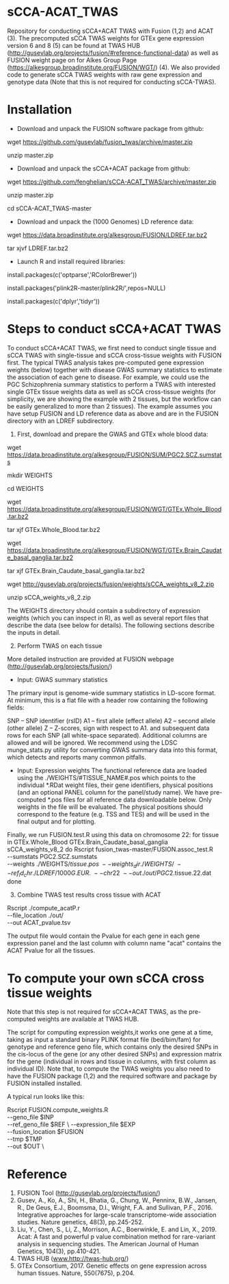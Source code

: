 # sCCA-ACAT_TWAS
Repository for conducting sCCA+ACAT TWAS with Fusion (1,2) and ACAT (3). The precomputed sCCA TWAS weights for GTEx gene expression version 6 and 8 (5) can be found at TWAS HUB (http://gusevlab.org/projects/fusion/#reference-functional-data) as well as FUSION weight page on for Alkes Group Page (https://alkesgroup.broadinstitute.org/FUSION/WGT/) (4). We also provided code to generate sCCA TWAS weights with raw gene expression and genotype data (Note that this is not required for conducting sCCA-TWAS). 

# Installation 
* Download and unpack the  FUSION software package from github:

wget https://github.com/gusevlab/fusion_twas/archive/master.zip

unzip master.zip

* Download and unpack the sCCA+ACAT package from github:

wget https://github.com/fenghelian/sCCA-ACAT_TWAS/archive/master.zip

unzip master.zip

cd sCCA-ACAT_TWAS-master

* Download and unpack the (1000 Genomes)  LD reference data:

wget https://data.broadinstitute.org/alkesgroup/FUSION/LDREF.tar.bz2

tar xjvf LDREF.tar.bz2

* Launch R and install required libraries:

install.packages(c('optparse','RColorBrewer'))

install.packages('plink2R-master/plink2R/',repos=NULL)

install.packages(c('dplyr','tidyr'))

# Steps to conduct sCCA+ACAT TWAS
To conduct sCCA+ACAT TWAS, we first need to conduct single tissue and sCCA TWAS with single-tissue and sCCA cross-tissue weights with FUSION first. The typical TWAS analysis takes pre-computed gene expression weights (below) together with disease GWAS summary statistics to estimate the association of each gene to disease. For example, we could use the PGC Schizophrenia summary statistics to perform a TWAS with interested single GTEx tissue weights data as well as sCCA cross-tissue weights (for simplicity, we are showing the example with 2 tissues, but the workflow can be easily generalized to more than 2 tissues). The example assumes you have setup FUSION and LD reference data as above and are in the FUSION directory with an LDREF subdirectory.

1. First, download and prepare the GWAS and GTEx whole blood data:

wget https://data.broadinstitute.org/alkesgroup/FUSION/SUM/PGC2.SCZ.sumstats

mkdir WEIGHTS

cd WEIGHTS

wget https://data.broadinstitute.org/alkesgroup/FUSION/WGT/GTEx.Whole_Blood.tar.bz2

tar xjf GTEx.Whole_Blood.tar.bz2

wget https://data.broadinstitute.org/alkesgroup/FUSION/WGT/GTEx.Brain_Caudate_basal_ganglia.tar.bz2

tar xjf GTEx.Brain_Caudate_basal_ganglia.tar.bz2

wget http://gusevlab.org/projects/fusion/weights/sCCA_weights_v8_2.zip

unzip sCCA_weights_v8_2.zip

The WEIGHTS directory should contain a subdirectory of expression weights (which you can inspect in R), as well as several report files that describe the data (see below for details). The following sections describe the inputs in detail.

2. Perform TWAS on each tissue

More detailed instruction are provided at FUSION webpage (http://gusevlab.org/projects/fusion/)

* Input: GWAS summary statistics

The primary input is genome-wide summary statistics in LD-score format. At minimum, this is a flat file with a header row containing the following fields:

SNP – SNP identifier (rsID)
A1 – first allele (effect allele)
A2 – second allele (other allele)
Z – Z-scores, sign with respect to A1.
and subsequent data rows for each SNP (all white-space separated). Additional columns are allowed and will be ignored. We recommend using the LDSC munge_stats.py utility for converting GWAS summary data into this format, which detects and reports many common pitfalls.


* Input: Expression weights
The functional reference data are loaded using the ./WEIGHTS/#TISSUE_NAME#.pos which points to the individual *.RDat weight files, their gene identifiers, physical positions (and an optional PANEL column for the panel/study name). We have pre-computed *.pos files for all reference data downloadable below. Only weights in the file will be evaluated. The physical positions should correspond to the feature (e.g. TSS and TES) and will be used in the final output and for plotting.

Finally, we run FUSION.test.R using this data on chromosome 22:
for tissue in GTEx.Whole_Blood GTEx.Brain_Caudate_basal_ganglia sCCA_weights_v8_2
do 
Rscript fusion_twas-master/FUSION.assoc_test.R \
--sumstats PGC2.SCZ.sumstats \
--weights ./WEIGHTS/$tissue.pos \
--weights_dir ./WEIGHTS/ \
--ref_ld_chr ./LDREF/1000G.EUR. \
--chr 22 \
--out ./out/PGC2.$tissue.22.dat
done

3. Combine TWAS test results cross tissue with ACAT

Rscript ./compute_acatP.r \
--file_location ./out/ \
--out ACAT_pvalue.tsv

The output file would contain the Pvalue for each gene in each gene expression panel and the last column with column name "acat" contains the ACAT Pvalue for all the tissues.

# To compute your own sCCA cross tissue weights 

Note that this step is not required for sCCA+ACAT TWAS, as the pre-computed weights are available at TWAS HUB.

The script for computing expression weights,it works one gene at a time, taking as input a standard binary PLINK format file (bed/bim/fam) for genotype and reference geno file, which contains only the desired SNPs in the cis-locus of the gene (or any other desired SNPs) and expression matrix for the gene (individual  in rows and tissue in columns, with first column as individual ID). Note that, to compute the TWAS weights you also need to have the FUSION package (1,2) and the required software and package by FUSION installed installed. 

A typical run looks like this:

Rscript FUSION.compute_weights.R \
--geno_file $INP \
--ref_geno_file $REF \ 
--expression_file $EXP \
--fusion_location $FUSION \
--tmp $TMP \
--out $OUT \


# Reference
1. FUSION Tool (http://gusevlab.org/projects/fusion/)
2. Gusev, A., Ko, A., Shi, H., Bhatia, G., Chung, W., Penninx, B.W., Jansen, R., De Geus, E.J., Boomsma, D.I., Wright, F.A. and Sullivan, P.F., 2016. Integrative approaches for large-scale transcriptome-wide association studies. Nature genetics, 48(3), pp.245-252.
3. Liu, Y., Chen, S., Li, Z., Morrison, A.C., Boerwinkle, E. and Lin, X., 2019. Acat: A fast and powerful p value combination method for rare-variant analysis in sequencing studies. The American Journal of Human Genetics, 104(3), pp.410-421.
4. TWAS HUB (www.http://twas-hub.org/)
5. GTEx Consortium, 2017. Genetic effects on gene expression across human tissues. Nature, 550(7675), p.204.
